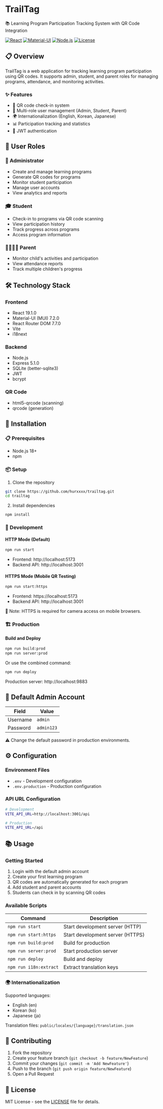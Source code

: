 # TrailTag

📚 Learning Program Participation Tracking System with QR Code Integration

[![React](https://img.shields.io/badge/React-19.1.0-blue.svg)](https://reactjs.org/)
[![Material-UI](https://img.shields.io/badge/MUI-7.2.0-blue.svg)](https://mui.com/)
[![Node.js](https://img.shields.io/badge/Node.js-18+-green.svg)](https://nodejs.org/)
[![License](https://img.shields.io/badge/License-MIT-yellow.svg)](LICENSE)

## 📋 Overview

TrailTag is a web application for tracking learning program participation using QR codes. It supports admin, student, and parent roles for managing programs, attendance, and monitoring activities.

### ✨ Features

- 📱 QR code check-in system
- 👥 Multi-role user management (Admin, Student, Parent)
- 🌍 Internationalization (English, Korean, Japanese)
- 📊 Participation tracking and statistics
- 🔐 JWT authentication

## 👥 User Roles

### 🔧 Administrator
- Create and manage learning programs
- Generate QR codes for programs
- Monitor student participation
- Manage user accounts
- View analytics and reports

### 🎓 Student
- Check-in to programs via QR code scanning
- View participation history
- Track progress across programs
- Access program information

### 👨‍👩‍👧‍👦 Parent
- Monitor child's activities and participation
- View attendance reports
- Track multiple children's progress

## 🛠️ Technology Stack

### Frontend
- React 19.1.0
- Material-UI (MUI) 7.2.0
- React Router DOM 7.7.0
- Vite
- i18next

### Backend
- Node.js
- Express 5.1.0
- SQLite (better-sqlite3)
- JWT
- bcrypt

### QR Code
- html5-qrcode (scanning)
- qrcode (generation)

## 🚀 Installation

### 📋 Prerequisites
- Node.js 18+
- npm

### 📦 Setup

1. Clone the repository
```bash
git clone https://github.com/hurxxxx/trailtag.git
cd trailtag
```

2. Install dependencies
```bash
npm install
```

### 🔧 Development

#### HTTP Mode (Default)
```bash
npm run start
```
- Frontend: http://localhost:5173
- Backend API: http://localhost:3001

#### HTTPS Mode (Mobile QR Testing)
```bash
npm run start:https
```
- Frontend: https://localhost:5173
- Backend API: http://localhost:3001

📱 Note: HTTPS is required for camera access on mobile browsers.

### 🏗️ Production

#### Build and Deploy
```bash
npm run build:prod
npm run server:prod
```

Or use the combined command:
```bash
npm run deploy
```

Production server: http://localhost:9883

## 🔐 Default Admin Account

| Field | Value |
|-------|-------|
| Username | `admin` |
| Password | `admin123` |

⚠️ Change the default password in production environments.

## ⚙️ Configuration

### Environment Files
- `.env` - Development configuration
- `.env.production` - Production configuration

### API URL Configuration
```bash
# Development
VITE_API_URL=http://localhost:3001/api

# Production
VITE_API_URL=/api
```

## 📚 Usage

### Getting Started
1. Login with the default admin account
2. Create your first learning program
3. QR codes are automatically generated for each program
4. Add student and parent accounts
5. Students can check in by scanning QR codes

### Available Scripts

| Command | Description |
|---------|-------------|
| `npm run start` | Start development server (HTTP) |
| `npm run start:https` | Start development server (HTTPS) |
| `npm run build:prod` | Build for production |
| `npm run server:prod` | Start production server |
| `npm run deploy` | Build and deploy |
| `npm run i18n:extract` | Extract translation keys |

### 🌍 Internationalization

Supported languages:
- English (en)
- Korean (ko)
- Japanese (ja)

Translation files: `public/locales/{language}/translation.json`

## 🤝 Contributing

1. Fork the repository
2. Create your feature branch (`git checkout -b feature/NewFeature`)
3. Commit your changes (`git commit -m 'Add NewFeature'`)
4. Push to the branch (`git push origin feature/NewFeature`)
5. Open a Pull Request

## 📄 License

MIT License - see the [LICENSE](LICENSE) file for details.
